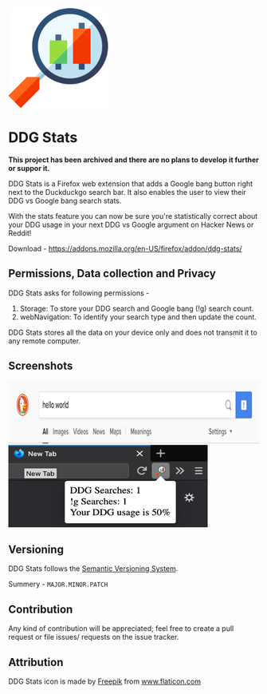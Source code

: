 <img src="https://raw.githubusercontent.com/krtkush/DDGStats/f76c682dbef5a3029e6d464920e1b4099e0e4ae3/icons/icon_main.svg" height="200" width="200"/> 

# DDG Stats

**This project has been archived and there are no plans to develop it further or suppor it.**

DDG Stats is a Firefox web extension that adds a Google bang button right next to the Duckduckgo search bar. It also enables the user to view their DDG vs Google bang search stats.

With the stats feature you can now be sure you're statistically correct about your DDG usage in your next DDG vs Google argument on Hacker News or Reddit!

Download - https://addons.mozilla.org/en-US/firefox/addon/ddg-stats/

## Permissions, Data collection and Privacy

DDG Stats asks for following permissions - 

1. Storage: To store your DDG search and Google bang (!g) search count.
2. webNavigation: To identify your search type and then update the count.

DDG Stats stores all the data on your device only and does not transmit it to any remote computer.

## Screenshots

<img src="https://raw.githubusercontent.com/krtkush/DDGStats/master/screenshots/Screenshot%202020-06-23%20at%2012.30.59%20PM.png" width="1000" height="125" />

<img src="https://raw.githubusercontent.com/krtkush/DDGStats/master/screenshots/Screenshot%202020-06-23%20at%2012.32.48%20PM.png" width="400" height="165" />

## Versioning

DDG Stats follows the [Semantic Versioning System](http://semver.org/).

Summery - `MAJOR.MINOR.PATCH`

## Contribution

Any kind of contribution will be appreciated; feel free to create a pull request or file issues/ requests on the issue tracker.

## Attribution

DDG Stats icon is made by <a href="https://www.flaticon.com/authors/freepik" title="Freepik">Freepik</a> from <a href="https://www.flaticon.com/" title="Flaticon"> www.flaticon.com</a>
